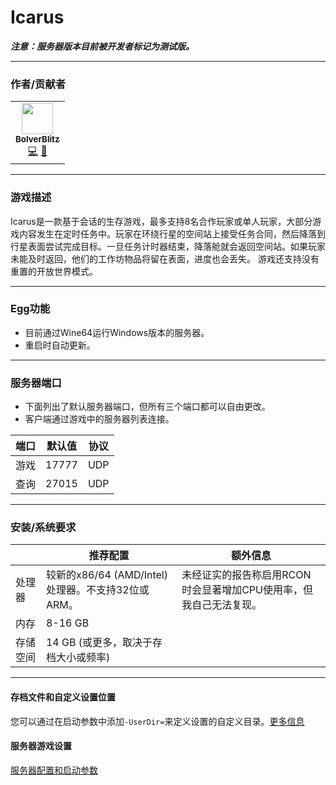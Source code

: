 # Icarus

***注意：服务器版本目前被开发者标记为测试版。***
___

### 作者/贡献者

<!-- prettier-ignore-start -->
<!-- markdownlint-disable -->
<table>
    <tr>
        <td align="center">
            <a href="https://github.com/BolverBlitz">
                <img src="https://avatars.githubusercontent.com/u/35345288" width="50px;" alt=""/><br /><sub><b>BolverBlitz</b></sub>
            </a>
            <br />
            <a href="https://github.com/BolverBlitz" title="Codes">💻</a>
            <a href="https://github.com/BolverBlitz" title="Maintains">🔨</a>
        </td>
    </tr>
</table>
<!-- markdownlint-enable -->
<!-- prettier-ignore-end -->

___

### 游戏描述

Icarus是一款基于会话的生存游戏，最多支持8名合作玩家或单人玩家，大部分游戏内容发生在定时任务中。玩家在环绕行星的空间站上接受任务合同，然后降落到行星表面尝试完成目标。一旦任务计时器结束，降落舱就会返回空间站。如果玩家未能及时返回，他们的工作坊物品将留在表面，进度也会丢失。
游戏还支持没有重置的开放世界模式。

___

### Egg功能

- 目前通过Wine64运行Windows版本的服务器。
- 重启时自动更新。

___

### 服务器端口

- 下面列出了默认服务器端口，但所有三个端口都可以自由更改。
- 客户端通过游戏中的服务器列表连接。

| 端口    | 默认值 | 协议 |
|---------|---------|----------|
| 游戏    | 17777   | UDP      |
| 查询   | 27015   | UDP      |

___

### 安装/系统要求

|           | 推荐配置  | 额外信息  |
|-----------|--------------|-------------|
| 处理器 | 较新的x86/64 (AMD/Intel)处理器。不支持32位或ARM。 | 未经证实的报告称启用RCON时会显著增加CPU使用率，但我自己无法复现。 |
| 内存       |  8-16 GB     |
| 存储空间   |  14 GB (或更多，取决于存档大小或频率) |

___

#### 存档文件和自定义设置位置

您可以通过在启动参数中添加`-UserDir=`来定义设置的自定义目录。[更多信息](https://github.com/RocketWerkz/IcarusDedicatedServer/wiki/Server-Config-&-Launch-Parameters#-userdir)

#### 服务器游戏设置

[服务器配置和启动参数](https://github.com/RocketWerkz/IcarusDedicatedServer/wiki/Server-Config-&-Launch-Parameters) 